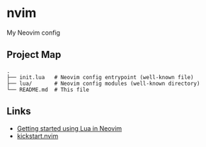 # nvim

My Neovim config

## Project Map

```
.
├── init.lua   # Neovim config entrypoint (well-known file)
├── lua/       # Neovim config modules (well-known directory)
└── README.md  # This file
```

## Links

- [Getting started using Lua in Neovim](https://github.com/nanotee/nvim-lua-guide)
- [kickstart.nvim](https://github.com/nvim-lua/kickstart.nvim)
